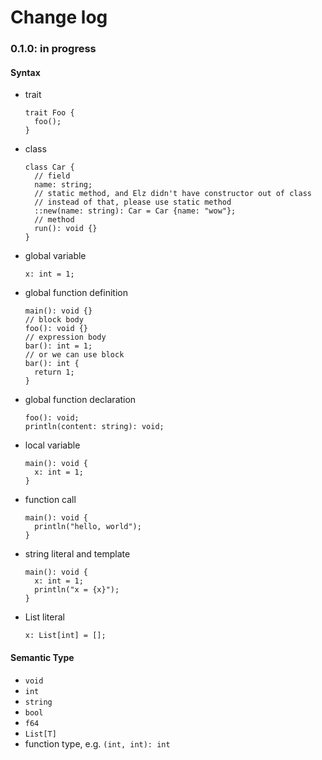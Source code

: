 # Change log

### 0.1.0: in progress

#### Syntax

- trait
  ```elz
  trait Foo {
    foo();
  }
  ```
- class
  ```elz
  class Car {
    // field
    name: string;
    // static method, and Elz didn't have constructor out of class
    // instead of that, please use static method
    ::new(name: string): Car = Car {name: "wow"};
    // method
    run(): void {}
  }
  ```
- global variable
  ```elz
  x: int = 1;
  ```
- global function definition
  ```elz
  main(): void {}
  // block body
  foo(): void {}
  // expression body
  bar(): int = 1;
  // or we can use block
  bar(): int {
    return 1;
  }
  ```
- global function declaration
  ```elz
  foo(): void;
  println(content: string): void;
  ```
- local variable
  ```elz
  main(): void {
    x: int = 1;
  }
  ```
- function call
  ```elz
  main(): void {
    println("hello, world");
  }
  ```
- string literal and template
  ```elz
  main(): void {
    x: int = 1;
    println("x = {x}");
  }
  ```
- List literal
  ```elz
  x: List[int] = [];
  ```

#### Semantic Type

- `void`
- `int`
- `string`
- `bool`
- `f64`
- `List[T]`
- function type, e.g. `(int, int): int`
